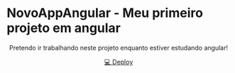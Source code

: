 <p align="center">
<h1>NovoAppAngular - Meu primeiro projeto em angular</h1>
<p align="center">
Pretendo ir trabalhando neste projeto enquanto estiver estudando angular!
<p align="center">
<a href="https://primeiroprojetoangulararthur.netlify.app">💻 Deploy</a>
</p>